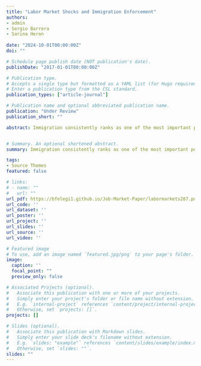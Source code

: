 ```yaml
---
title: "Labor Market Shocks and Immigration Enforcement"
authors:
- admin
- Sergio Barrera
- Sarina Heron
  
date: "2024-10-01T00:00:00Z"
doi: ""

# Schedule page publish date (NOT publication's date).
publishDate: "2017-01-01T00:00:00Z"

# Publication type.
# Accepts a single type but formatted as a YAML list (for Hugo requirements).
# Enter a publication type from the CSL standard.
publication_types: ["article-journal"]

# Publication name and optional abbreviated publication name.
publication: "Under Review"
publication_short: ""

abstract: Immigration consistently ranks as one of the most important political issues in the United States. Partly because of its political importance, there exists a vast economic literature examining the impacts of changes in immigration on a wide variety of outcomes. Much less work examines the forces that drive sentiment towards immigrants, or the policies adopted surrounding the issue. In this paper, we examine whether negative local labor market shocks influence the adoption of anti-immigration policy by examining changes in the likelihood of any county within a commuting zone forming a partnership with United States Immigration and Customs Enforcement (ICE) following changes in the unemployment rate as a result of the Great Recession.


# Summary. An optional shortened abstract.
summary: Immigration consistently ranks as one of the most important political issues in the United States. Partly because of its political importance, there exists a vast economic literature examining the impacts of changes in immigration on a wide variety of outcomes. Much less work examines the forces that drive sentiment towards immigrants, or the policies adopted surrounding the issue. In this paper, we examine whether negative local labor market shocks influence the adoption of anti-immigration policy by examining changes in the likelihood of any county within a commuting zone forming a partnership with United States Immigration and Customs Enforcement (ICE) following changes in the unemployment rate as a result of the Great Recession.

tags:
- Source Themes
featured: false

# links:
# - name: ""
#   url: ""
url_pdf: https://bfelegi1.github.io/Job-Market-Paper/labormarkets287.pdf
url_code: ''
url_dataset: ''
url_poster: ''
url_project: ''
url_slides: ''
url_source: ''
url_video: ''

# Featured image
# To use, add an image named `featured.jpg/png` to your page's folder. 
image:
  caption: ''
  focal_point: ""
  preview_only: false

# Associated Projects (optional).
#   Associate this publication with one or more of your projects.
#   Simply enter your project's folder or file name without extension.
#   E.g. `internal-project` references `content/project/internal-project/index.md`.
#   Otherwise, set `projects: []`.
projects: []

# Slides (optional).
#   Associate this publication with Markdown slides.
#   Simply enter your slide deck's filename without extension.
#   E.g. `slides: "example"` references `content/slides/example/index.md`.
#   Otherwise, set `slides: ""`.
slides: ""
---
```


